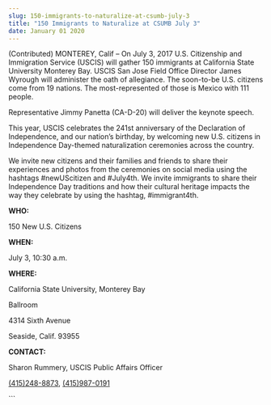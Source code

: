 ```yaml
---
slug: 150-immigrants-to-naturalize-at-csumb-july-3
title: "150 Immigrants to Naturalize at CSUMB July 3"
date: January 01 2020
---
```


 
<p>
  (Contributed) MONTEREY, Calif – On July 3, 2017 U.S. Citizenship and
  Immigration Service (USCIS) will gather 150 immigrants at California State
  University Monterey Bay. USCIS San Jose Field Office Director James Wyrough
  will administer the oath of allegiance. The soon-to-be U.S. citizens come from
  19 nations. The most-represented of those is Mexico with 111 people.
</p>
<p>Representative Jimmy Panetta (CA-D-20) will deliver the keynote speech.</p>
<p>
  This year, USCIS celebrates the 241st anniversary of the Declaration of
  Independence, and our nation’s birthday, by welcoming new U.S. citizens in
  Independence Day-themed naturalization ceremonies across the country.
</p>
<p>
  We invite new citizens and their families and friends to share their
  experiences and photos from the ceremonies on social media using the hashtags
  #newUScitizen and #July4th. We invite immigrants to share their Independence
  Day traditions and how their cultural heritage impacts the way they celebrate
  by using the hashtag, #immigrant4th.&nbsp;
</p>
<p><b>WHO:</b></p>
<p>150 New U.S. Citizens</p>
<p><b>WHEN:</b></p>
<p>July 3, 10:30 a.m.</p>
<p><b>WHERE:</b></p>
<p>California State University, Monterey Bay</p>
<p>Ballroom</p>
<p>4314 Sixth Avenue</p>
<p>Seaside, Calif. 93955</p>
<p><b>CONTACT:</b></p>
<p>Sharon Rummery, USCIS Public Affairs Officer</p>
<p>
  <a href="tel:(415)%20248-8873">(415)248-8873</a>,
  <a href="tel:(415)%20987-0191">(415)987-0191</a>
</p>
```
